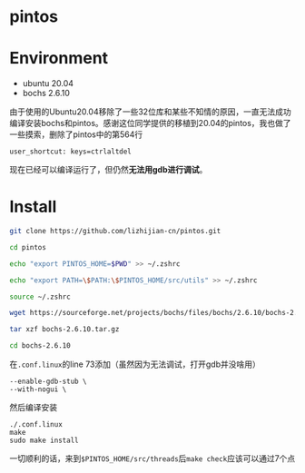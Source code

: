 # pintos

# Environment
* ubuntu 20.04
* bochs 2.6.10 

由于使用的Ubuntu20.04移除了一些32位库和某些不知情的原因，一直无法成功编译安装bochs和pintos。感谢这位同学提供的移植到20.04的pintos，我也做了一些摸索，删除了pintos中的第564行
```
user_shortcut: keys=ctrlaltdel
```
现在已经可以编译运行了，但仍然**无法用gdb进行调试**。


# Install
```sh
git clone https://github.com/lizhijian-cn/pintos.git

cd pintos

echo "export PINTOS_HOME=$PWD" >> ~/.zshrc

echo "export PATH=\$PATH:\$PINTOS_HOME/src/utils" >> ~/.zshrc

source ~/.zshrc

wget https://sourceforge.net/projects/bochs/files/bochs/2.6.10/bochs-2.6.10.tar.gz

tar xzf bochs-2.6.10.tar.gz

cd bochs-2.6.10

```
在`.conf.linux`的line 73添加（虽然因为无法调试，打开gdb并没啥用）
```
--enable-gdb-stub \
--with-nogui \
```
然后编译安装
```
./.conf.linux
make
sudo make install
```
一切顺利的话，来到`$PINTOS_HOME/src/threads`后`make check`应该可以通过7个点